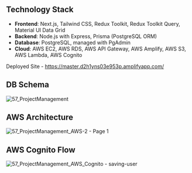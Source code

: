 
## Technology Stack
- **Frontend**: Next.js, Tailwind CSS, Redux Toolkit, Redux Toolkit Query, Material UI Data Grid
- **Backend**: Node.js with Express, Prisma (PostgreSQL ORM)
- **Database**: PostgreSQL, managed with PgAdmin
- **Cloud**: AWS EC2, AWS RDS, AWS API Gateway, AWS Amplify, AWS S3, AWS Lambda, AWS Cognito

Deployed Site - https://master.d2h1yns03e953p.amplifyapp.com/

## DB Schema
![57_ProjectManagement](https://github.com/user-attachments/assets/e03ac19b-7f6f-448c-a19f-6d143442502c)

## AWS Architecture
![57_ProjectManagement_AWS-2 - Page 1](https://github.com/user-attachments/assets/bf2f67e5-bc47-482a-a734-c48941c6c3e5)

## AWS Cognito Flow
![57_ProjectManagement_AWS_Cognito - saving-user](https://github.com/user-attachments/assets/65baa222-9fd7-48d4-af7d-9e31519e76aa)

